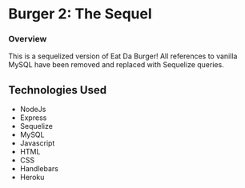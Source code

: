 # Burger 2: The Sequel

### Overview

This is a sequelized version of Eat Da Burger!  All references to vanilla MySQL have been removed and replaced with Sequelize queries.  

## Technologies Used

- NodeJs
- Express 
- Sequelize
- MySQL
- Javascript
- HTML
- CSS
- Handlebars
- Heroku
